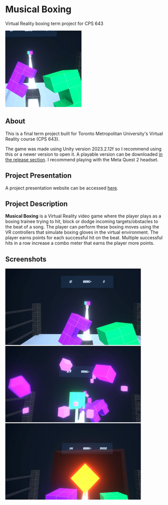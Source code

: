 # Musical Boxing

Virtual Reality boxing term project for CPS 643

<img src="./Media/snapshot.png" height=240px/>

## About

This is a final term project built for Toronto Metropolitan University's Virtual Reality course (CPS 643).

The game was made using Unity version 2023.2.12f so I recommend using this or a newer version to open it. A playable version can be downloaded [in the release section](https://github.com/ThaiDuongVu/ProjectBoxing/releases). I recommend playing with the Meta Quest 2 headset.

## Project Presentation

A project presentation website can be accessed [here](https://thaiduongvu.github.io/cps643-project-presentation/).

## Project Description

**Musical Boxing** is a Virtual Reality video game where the player plays as a boxing trainee trying to hit, block or dodge incoming targets/obstacles to the beat of a song. The player can perform these boxing moves using the VR controllers that simulate boxing gloves in the virtual environment. The player earns points for each successful hit on the beat. Multiple successful hits in a row increase a combo meter that earns the player more points.

## Screenshots

<img src="./Media/s1.png" height=240px/>
<img src="./Media/s2.png" height=240px/>
<img src="./Media/s3.png" height=240px/>
